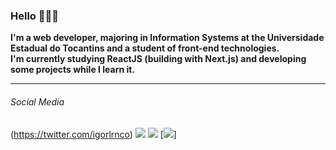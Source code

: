 ### Hello 👨🏾‍🚀

**I'm a web developer, majoring in Information Systems at the Universidade Estadual do Tocantins and a student of front-end technologies.**   
**I'm currently studying ReactJS (building with Next.js) and developing some projects while I learn it.**

---

###### Social Media
(https://twitter.com/igorlrnco) [<img src="https://img.shields.io/badge/medium-%2312100E.svg?&style=for-the-badge&logo=medium&logoColor=white" />](https://medium.com/@theigorlourenco)  [<img src="https://img.shields.io/badge/linkedin-%230077B5.svg?&style=for-the-badge&logo=linkedin&logoColor=white" />](https://www.linkedin.com/in/igorlrnc/) [<img src="https://img.shields.io/badge/twitter-%231DA1F2.svg?&style=for-the-badge&logo=twitter&logoColor=white" />]
